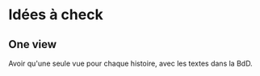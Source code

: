 # Idées à check

## One view

Avoir qu'une seule vue pour chaque histoire, avec les textes dans la BdD.

